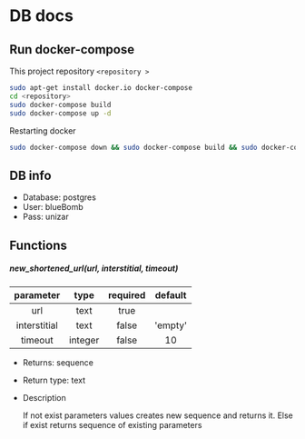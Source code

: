 # DB docs
## Run docker-compose
This project repository ```<repository >```
```sh
sudo apt-get install docker.io docker-compose
cd <repository>
sudo docker-compose build
sudo docker-compose up -d
```

Restarting docker
```sh
sudo docker-compose down && sudo docker-compose build && sudo docker-compose up -d
```
##  DB info
- Database: postgres
- User: blueBomb
- Pass: unizar

## Functions
##### new_shortened_url(url, interstitial, timeout)

|parameter|type|required|default|
|:-------:|:--:|:------:|:-----:|
|url|text|true||
|interstitial|text|false|'empty'|
|timeout|integer|false|10|

* Returns: sequence
* Return type: text

* Description

  If not exist parameters values creates new sequence and returns it.
  Else if exist returns sequence of existing parameters
